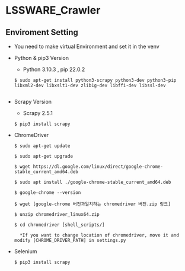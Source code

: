# LSSWARE_Crawler

## Enviroment Setting

- You need to make virtual Environment and set it in the venv

- Python & pip3 Version
    + Python 3.10.3 , pip 22.0.2
    <pre><code>$ sudo apt-get install python3-scrapy python3-dev python3-pip libxml2-dev libxslt1-dev zlib1g-dev libffi-dev libssl-dev
    </code></pre>

- Scrapy Version
    + Scrapy 2.5.1
    <pre><code>$ pip3 install scrapy </code></pre>

- ChromeDriver
    <pre><code>$ sudo apt-get update</code></pre>
    <pre><code>$ sudo apt-get upgrade</code></pre>
    <pre><code>$ wget https://dl.google.com/linux/direct/google-chrome-stable_current_amd64.deb</code></pre>
    <pre><code>$ sudo apt install ./google-chrome-stable_current_amd64.deb </code></pre>
    <pre><code>$ google-chrome --version</code></pre>
    <pre><code>$ wget [google-chrome 버전과일치하는 chromedriver 버전.zip 링크] </code></pre>
    <pre><code>$ unzip chromedriver_linux64.zip </code></pre>
    <pre><code>$ cd chromedriver [shell_scripts/]
    
    *If you want to change location of chromedriver, move it and modify [CHROME_DRIVER_PATH] in settings.py</code></pre>


- Selenium
    <pre><code>$ pip3 install scrapy</code></pre>

